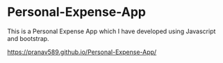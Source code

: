 # Personal-Expense-App
This is a Personal Expense App which I have developed using Javascript and bootstrap.


https://pranav589.github.io/Personal-Expense-App/
